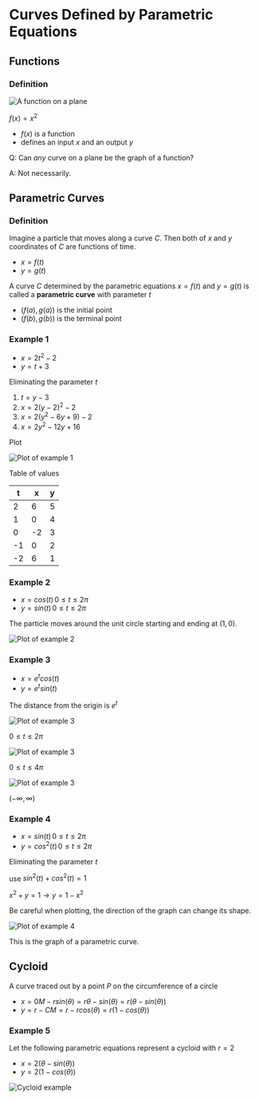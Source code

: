 # Curves Defined by Parametric Equations

## Functions

### Definition

![A function on a plane](./figures/function.jpg)

$f(x) = x^{2}$

- $f(x)$ is a function
- defines an input $x$ and an output $y$

Q: Can *any* curve on a plane be the graph of a function?

A: Not necessarily.

## Parametric Curves

### Definition

Imagine a particle that moves along a curve $C$. Then both of $x$ and $y$ coordinates of $C$ are functions of time.

- $x = f(t)$
- $y = g(t)$

A curve $C$ determined by the parametric equations $x = f(t)$  and $y = g(t)$ is called a **parametric curve** with parameter *t*

- $(f(a), g(a))$ is the initial point
- $(f(b), g(b))$ is the terminal point

### Example 1

- $x = 2t^{2} - 2$
- $y = t + 3$

Eliminating the parameter *t*

1. $t =  y - 3$
2. $x = 2(y - 2)^{2} - 2$
3. $x = 2(y^{2} - 6y + 9) - 2$
4. $x = 2y^{2} - 12y + 16$

Plot

![Plot of example 1](./figures/parametric-ex1.jpg)

Table of values

| t | x | y |
|----|---|---|
| 2 | 6 | 5 |
| 1 | 0 | 4 |
| 0 | -2 | 3 |
| -1 | 0 | 2 |
| -2 | 6 | 1 |

### Example 2

- $x = cos(t) \, 0 \le t \le 2\pi$
- $y = sin(t) \, 0 \le t \le 2\pi$

The particle moves around the unit circle starting and ending at $(1, 0)$.

![Plot of example 2](./figures/parametric-ex2.jpg)

### Example 3

- $x = e^{t}cos(t)$
- $y = e^{t}sin(t)$

The distance from  the origin is $e^{t}$

![Plot of example 3](./figures/parametric-ex3.1.jpg)

$0 \le t \le 2\pi$

![Plot of example 3](./figures/parametric-ex3.2.jpg)

$0 \le t \le 4\pi$

![Plot of example 3](./figures/parametric-ex3.3.jpg)

$(-\infty, \infty)$

### Example 4

- $x = sin(t) \, 0 \le t \le 2\pi$
- $y = cos^{2}(t) \, 0 \le t \le 2\pi$

Eliminating the parameter *t*

use $sin^{2}(t) + cos^{2}(t) = 1$

$x^{2} + y = 1 \to y = 1 - x^{2}$

Be careful when plotting, the direction of the graph can change its shape.

![Plot of example 4](./figures/parametric-ex4.jpg)

This is the graph of a parametric curve.

## Cycloid

A curve traced out by a point $P$ on the circumference of a circle

- $x =  0M - rsin(\theta) = r\theta - sin(\theta) = r(\theta - sin(\theta))$
- $y = r - CM = r - rcos(\theta) = r(1 - cos(\theta))$

### Example 5

Let the following parametric equations represent a cycloid with $r = 2$ 

- $x = 2(\theta - sin(\theta))$
- $y = 2(1 - cos(\theta))$

![Cycloid example](./figures/cycloid-roll.jpg)
